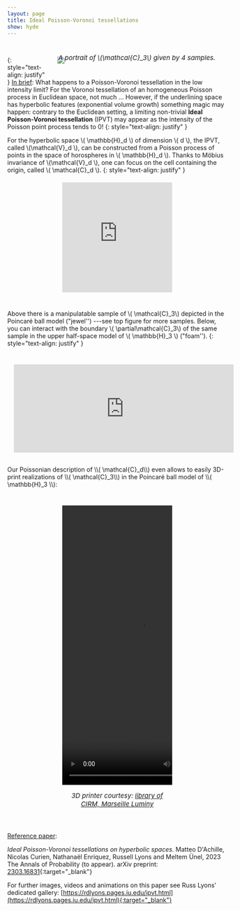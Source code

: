 ```yaml
---
layout: page
title: Ideal Poisson-Voronoi tessellations
show: hyde
---
```

<br/>

<figure style="float:right; margin: 5px 15px 15px 15px;padding:10px;">
<img style="max-width:300px;" src="../assets/family_portrait.png">
<figcaption style="font-style: italic;
font-size:15px;
  padding: 2px;
  text-align: center;margin-top:-25px;">A portrait of \(\mathcal{C}_3\) given by 4 samples.</figcaption>
</figure>

{: style="text-align: justify" }
<ins>In brief</ins>: What happens to a Poisson-Voronoi tessellation in the low intensity limit? For the Voronoi tessellation of an homogeneous Poisson process in Euclidean space, not much ... However, if the underlining space has hyperbolic features (exponential volume growth) something magic may happen: contrary to the Euclidean setting, a limiting non-trivial **Ideal Poisson-Voronoi tessellation** (IPVT) may appear as the intensity of the Poisson point process tends to 0!
{: style="text-align: justify" }


For the hyperbolic space \\( \mathbb{H}_d \\) of dimension \\( d \\), the IPVT, called \\(\mathcal{V}_d \\), can be constructed from a Poisson process of points in the space of horospheres in \\( \mathbb{H}_d \\). Thanks to Möbius invariance of \\(\mathcal{V}_d \\), one can focus on the cell containing the origin, called \\( \mathcal{C}_d \\).
{: style="text-align: justify" }


<div class="sketchfab-embed-wrapper" style="position: relative;
  overflow: hidden;
  width: 50%;
  padding-top: 50%;float:center;  margin-left: auto;
    margin-right: auto;margin-top:20px;margin-bottom:40px;" > <iframe style="  position: absolute;
  top: 0;
  left: 0;
  bottom: 0;
  right: 0;
  width: 100%;
  height: 100%;" title="Jewel" frameborder="0" allowfullscreen mozallowfullscreen="true" webkitallowfullscreen="true" allow="autoplay; fullscreen; xr-spatial-tracking" xr-spatial-tracking execution-while-out-of-viewport execution-while-not-rendered web-share src="https://sketchfab.com/models/77038e94cc5f4053a0d62f2d50316256/embed?autospin=1"> </iframe>  </div>

  Above there is a manipulatable sample of \\( \mathcal{C}_3\\) depicted in the Poincaré ball model ("jewel'') ---see top figure for more samples. Below, you can interact with the boundary \\( \partial\mathcal{C}_3\\) of the same sample in the upper half-space model of \\( \mathbb{H}_3 \\) ("foam'').
{: style="text-align: justify" }


<div class="sketchfab-embed-wrapper" style="position: relative;
  overflow: hidden;
  width: 100%;
  padding-top: 50%;margin: 15px 15px 15px 15px;margin-top:40px;margin-bottom:-20px;" > <iframe style="  position: absolute;
  top: 0;
  left: 0;
  bottom: 0;
  right: 0;
  width: 100%;
  height: 80%;" title="Foam" frameborder="0" allowfullscreen mozallowfullscreen="true" webkitallowfullscreen="true" allow="autoplay; fullscreen; xr-spatial-tracking" xr-spatial-tracking execution-while-out-of-viewport execution-while-not-rendered web-share src="https://sketchfab.com/models/d5a6b8aac322480eb8ead3efe18d9e74/embed"> </iframe></div>
Our Poissonian description of \\( \mathcal{C}_d\\) even allows to easily 3D-print realizations of \\( \mathcal{C}_3\\) in the Poincaré ball model of \\( \mathbb{H}_3 \\):
<div class="sketchfab-embed-wrapper" style="position: relative;
  overflow: hidden;
  width: 50%;float:center;margin: 15px 15px 15px 15px;  margin-left: auto;
    margin-right: auto;margin-top:40px;margin-bottom:40px;" ><video width="360" height="640" controls>
      <source src="../downloads/3dprint-CIRM.mp4">
      Your browser does not support the video tag.
  </video><p style="font-style: italic;
  font-size:15px;
    text-align: center;">3D printer courtesy: <a href="https://www.cirm-math.com/" target="_blank">library of CIRM, Marseille Luminy</a></p> </div>




  <ins>Reference paper</ins>:

  _Ideal Poisson-Voronoi tessellations on hyperbolic spaces_. Matteo D'Achille, Nicolas Curien, Nathanaël Enriquez, Russell Lyons and Meltem Ünel, 2023 <br/> The Annals of Probability (to appear). arXiv preprint: [2303.16831](https://arxiv.org/abs/2303.16831){:target="_blank"}


For further images, videos and animations on this paper see Russ Lyons' dedicated gallery: [https://rdlyons.pages.iu.edu/ipvt.html](https://rdlyons.pages.iu.edu/ipvt.html){:target="_blank"}
